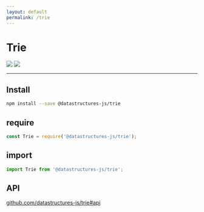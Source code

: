 ```yaml
---
layout: default
permalink: /trie
---
```


# Trie

<div class="ds-badges">
  <img src="https://img.shields.io/npm/v/@datastructures-js/trie.svg"/>
  <img src="https://img.shields.io/npm/dm/@datastructures-js/trie.svg"/>
</div>
<hr />

## Install
```sh
npm install --save @datastructures-js/trie
```

## require
```js
const Trie = require('@datastructures-js/trie');
```

## import
```js
import Trie from '@datastructures-js/trie';
```

## API
<a href="https://github.com/datastructures-js/trie#table-of-contents">github.com/datastructures-js/trie#api</a>
<br /><br />
